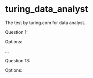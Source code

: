 # turing_data_analyst
The test by turing.com for data analyst.

Question 1:

Options:

...

Question 13:

Options:
